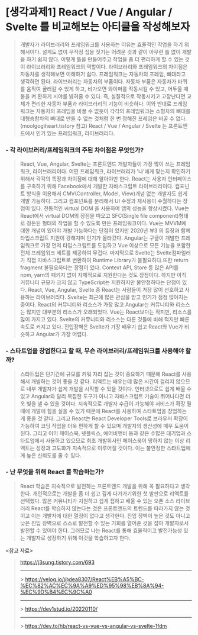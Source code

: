 <!-- @format -->

# [생각과제1] React / Vue / Angular / Svelte 를 비교해보는 아티클을 작성해보자

> 개발자가 라이브러리와 프레임워크를 사용하는 이유는 효율적인 작업을 하기 위해서이다. 설계도 없이 무작정 집을 짓기는 어려운 것과 같이 아무런 틀 없이 개발을 하기 쉽지 않다. 이렇게 틀을 만들어주고 작업을 좀 더 편리하게 할 수 있는 것이 라이브러리와 프레임워크의 역할이다. 라이브러리와 프레임워크의 차이점은 자동차를 생각해보면 이해하기 쉽다. 프레임워크는 자동차의 프레임, 뼈대라고 생각하면 된다. 라이브러리는 자동차의 부품이다. 자동차 부품은 자동차가 바퀴를 움직여 굴러갈 수 있게 하고, 비가오면 와이퍼를 작동시킬 수 있고, 어두울 때 불을 켜 환하게 시야를 밝혀줄 수 있다. 즉, 실질적으로 작동시키고 고장난다면 교체가 편리한 자동차 부품과 라이브러리의 기능이 비슷하다. 이와 반대로 프레임워크는 자동차의 프레임을 바꿀 수 없듯이 각각의 프레임워크는 소형차의 뼈대를 대형승합차의 뼈대로 만들 수 없는 것처럼 한 번 정해진 프레임은 바꿀 수 없다.(moolgogiheart.tistory 참고) React / Vue / Angular / Svelte 는 프론트엔드에서 인기 있는 프레임워크, 라이브러리다.

### <strong>- 각 라이브러리/프레임워크의 주된 차이점은 무엇인가?</strong>

> React, Vue, Angular, Svelte는 프론트엔드 개발자들이 가장 많이 쓰는 프레임워크, 라이브러리이다. 어떤 프레임워크, 라이브러리가 '나'에게 맞는지 확인하기 위해서 각각의 특징과 차이점에 대해 알아야만 한다.
> React는 사용자 인터페이스를 구축하기 위해 Facebook에서 개발한 자바스크립트 라이브러리이다. 컴포넌트 방식을 이용해서 CMV(Controller, Model, View)개념 없는 개발자도 쉽게 개발 가능하다. 그리고 컴포넌트를 분리해서 UI 수정과 재사용이 수월하다는 장점이 있다. 전통적인 virtual DOM 을 사용하여 앱의 성능을 향상시켰다. Vue는 React에서 virtual DOM의 장점을 따오고 SFC(Single file component)형태로 정돈된 형태의 작업을 할 수 있도록 만든 프레임워크이다. Vue는 MVVM에 대한 개념이 있어야 개발 가능하다는 단점이 있지만 2020년 뷰3 의 등장과 함께 타입스크립트 지원이 강해지며 인기가 올라갔다. Angular는 구글이 개발한 프레임워크로 가장 먼저 타입스크립트를 도입하고 Vue 이상으로 모든 기능을 포함한 전체 프레임워크 세트를 제공하여 무겁다. 마지막으로 Svelte는 Svelte컴파일러가 직접 자바스크립트로 변환하여 Runtime Library가 불필요하다.또한 return fragment 불필요하다는 장점이 있다. Context API, Store 등 많은 API를 npm, yarn의 패키지 없이 자체적으로 지원한다는 것도 장점이다. 하지만 아직 커뮤니티 규모가 크지 않고 TypeScript는 지원하지만 불안정하다는 단점이 있다. React, Vue, Angular, Svelte 중 React는 사람들이 가장 많이 선호하고 사용하는 라이브러리다. Svelte는 최근에 많은 관심을 받고 인기가 점점 많아지는 중이다. React의 커뮤니티와 리소스가 가장 많고 Angular는 커뮤니티와 리소스는 많지만 대부분의 리소스가 오래되었다. Vue는 React보다는 작지만, 리소스를 많이 가지고 있다. Svelte의 커뮤니티와 리소스는 다른 것들에 비해 적지만 빠른 속도로 커지고 있다. 진입장벽은 Svelte가 가장 배우기 쉽고 React와 Vue가 비슷하고 Angular가 가장 어렵다.

### <strong>- 스타트업을 창업한다고 할 때, 무슨 라이브러리/프레임워크를 사용해야 할까?</strong>

> 스타트업은 단기간에 규모를 키워 자리 잡는 것이 중요하기 때문에 React를 사용해서 개발하는 것이 좋을 것 같다. 리액트는 배우는데 많은 시간이 걸리지 않으므로 내부 개발자가 쉽게 개발을 시작할 수 있을 것이다. 인터넷으로도 쉽게 배울 수 있고 Angular와 달리 복잡한 도구가 아니고 자바스크립트 기술이 뛰어나다면 더욱 빛을 낼 수 있을 것이다. 지속적으로 개발자 수급이 가능해야 서비스가 확장 될 때에 개발에 힘을 실을 수 있기 때문에 React를 사용하여 스타트업을 창업하는 게 좋을 것 같다. 그리고 React는 React Developer Tools로 브라우저 확장이 가능하여 코딩 작업을 더욱 편하게 할 수 있으며
> 개발자의 생산성에 매우 도움이 된다.
> 그리고 이미 페이스북, 넷플릭스, 에어비앤비 등과 같은 수많은 대기업과 스타트업에서 사용하고 있으므로 최초 개발회사인 페이스북이 망하지 않는 이상 리액트는 성장과 고도화가 지속적으로 이루어질 것이다. 이는 불안정한 스타트업에게 높은 신뢰도를 줄 수 있다.

### <strong>- 난 무엇을 위해 React 를 학습하는가?</strong>

> React 학습은 지속적으로 발전하는 프론트엔드 개발을 위해 꼭 필요하다고 생각한다. 개인적으로는 개발을 좀 더 쉽고 깊게 다가가기위한 첫 발판으로 리액트를 선택했다. 많은 커뮤니티가 지원하고 쉽게 접하고 배울 수 있는 오픈 소스 라이브러리 React를 학습하지 않는다는 것은 프론트엔드의 트렌드를 따라가지 않는 것이고 이는 개발자에 대한 열정이 없다고 생각한다. 진입 장벽이 높은 것도 아니고 낮은 진입 장벽으로 스스로 발전할 수 있는 기회를 열어준 것을 잡아 개발자로서 발전할 수 있어야 한다. 그러므로 나는 React를 통해 효율적이고 발전가능성 있는 개발자로 성장하기 위해 이것을 학습하고자 한다.

<참고 자료>

> <https://j3sung.tistory.com/693> <hr> > <https://velog.io/@dea8307/React%EB%A5%BC-%EC%82%AC%EC%9A%A9%ED%95%98%EB%8A%94-%EC%9D%B4%EC%9C%A0><hr> > <https://dev1stud.io/20220110/><hr> > <https://dev.to/hb/react-vs-vue-vs-angular-vs-svelte-1fdm>

